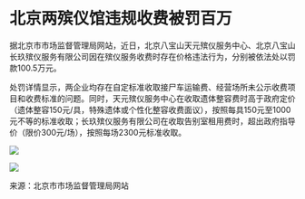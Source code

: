 # 北京两殡仪馆违规收费被罚百万

据北京市市场监督管理局网站，近日，北京八宝山天元殡仪服务中心、北京八宝山长玖殡仪服务有限公司因在殡仪服务收费时存在价格违法行为，分别被依法处以罚款100.5万元。

处罚详情显示，两企业均存在自定标准收取接尸车运输费、经营场所未公示收费项目和收费标准的问题。同时，天元殡仪服务中心在收取遗体整容费时高于政府定价（遗体整容150元/具，特殊遗体或个性化整容收费面议），按照每具150元至1000元不等的标准收取；长玖殡仪服务有限公司在收取告别室租用费时，超出政府指导价（限价300元/场），按照每场2300元标准收取。

![](https://inews.gtimg.com/newsapp_bt/0/15662040506/1000)

![](https://inews.gtimg.com/newsapp_bt/0/15662040496/1000)

来源：北京市市场监督管理局网站

